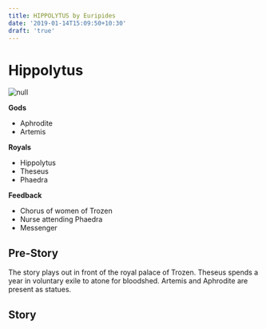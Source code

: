 ```yaml
---
title: HIPPOLYTUS by Euripides
date: '2019-01-14T15:09:50+10:30'
draft: 'true'
---
```

# Hippolytus

![null](/images/uploads/188px-hippolytus_sir_lawrence_alma_tadema.jpg)

**Gods**

* Aphrodite
* Artemis

**Royals**

* Hippolytus
* Theseus
* Phaedra

**Feedback**

* Chorus of women of Trozen
* Nurse attending Phaedra
* Messenger

## Pre-Story

The story plays out in front of the royal palace of Trozen. Theseus spends a year in voluntary exile to atone for bloodshed. Artemis and Aphrodite are present as statues.

## Story
